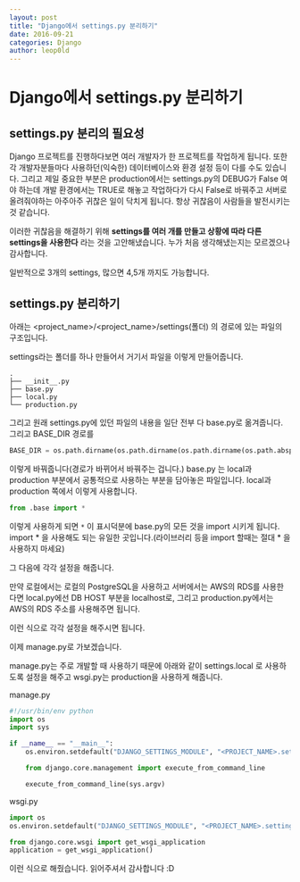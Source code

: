 ```yaml
---
layout: post
title: "Django에서 settings.py 분리하기"
date: 2016-09-21
categories: Django
author: leop0ld
---
```


Django에서 settings.py 분리하기
=====

## settings.py 분리의 필요성
Django 프로젝트를 진행하다보면 여러 개발자가 한 프로젝트를 작업하게 됩니다.
또한 각 개발자분들마다 사용하던(익숙한) 데이터베이스와 환경 설정 등이 다를 수도 있습니다.
그리고 제일 중요한 부분은 production에서는 settings.py의 DEBUG가 False 여야 하는데 개발 환경에서는 TRUE로 해놓고 작업하다가 다시 False로 바꿔주고 서버로 올려줘야하는 아주아주 귀찮은 일이 닥치게 됩니다.
항상 귀찮음이 사람들을 발전시키는 것 같습니다.

이러한 귀찮음을 해결하기 위해 **settings를 여러 개를 만들고 상황에 따라 다른 settings을 사용한다** 라는 것을 고안해냈습니다.
누가 처음 생각해냈는지는 모르겠으나 감사합니다.

일반적으로 3개의 settings, 많으면 4,5개 까지도 가능합니다.

## settings.py 분리하기

아래는 <project_name>/<project_name>/settings(폴더) 의 경로에 있는 파일의 구조입니다.

settings라는 폴더를 하나 만들어서 거기서 파일을 이렇게 만들어줍니다. 

```shell
.
├── __init__.py
├── base.py
├── local.py
└── production.py
```

그리고 원래 settings.py에 있던 파일의 내용을 일단 전부 다 base.py로 옮겨줍니다.
그리고 BASE_DIR 경로를 

```python
BASE_DIR = os.path.dirname(os.path.dirname(os.path.dirname(os.path.abspath(__file__))))
```

이렇게 바꿔줍니다(경로가 바뀌어서 바꿔주는 겁니다.)
base.py 는 local과 production 부분에서 공통적으로 사용하는 부분을 담아놓은 파일입니다.
local과 production 쪽에서 이렇게 사용합니다.

```python
from .base import *
```

이렇게 사용하게 되면 `*` 이 표시덕분에 base.py의 모든 것을 import 시키게 됩니다.
import * 을 사용해도 되는 유일한 곳입니다.(라이브러리 등을 import 할때는 절대 * 을 사용하지 마세요)

그 다음에 각각 설정을 해줍니다.

만약 로컬에서는 로컬의 PostgreSQL을 사용하고 서버에서는 AWS의 RDS를 사용한다면 local.py에선 DB HOST 부분을 localhost로, 그리고 production.py에서는 AWS의 RDS 주소를 사용해주면 됩니다.

이런 식으로 각각 설정을 해주시면 됩니다.

이제 manage.py로 가보겠습니다.

manage.py는 주로 개발할 때 사용하기 때문에 아래와 같이 settings.local 로 사용하도록 설정을 해주고 wsgi.py는 production을 사용하게 해줍니다.

manage.py

```python
#!/usr/bin/env python
import os
import sys

if __name__ == "__main__":
    os.environ.setdefault("DJANGO_SETTINGS_MODULE", "<PROJECT_NAME>.settings.local")

    from django.core.management import execute_from_command_line

    execute_from_command_line(sys.argv)
```

wsgi.py

```python
import os
os.environ.setdefault("DJANGO_SETTINGS_MODULE", "<PROJECT_NAME>.settings.production")

from django.core.wsgi import get_wsgi_application
application = get_wsgi_application()
```

이런 식으로 해줬습니다.
읽어주셔서 감사합니다 :D
